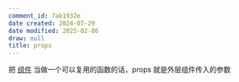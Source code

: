 ```yaml
---
comment_id: 7ab1932e
date created: 2024-07-29
date modified: 2025-02-06
draw: null
title: props
---
```

把 [组件](组件.md) 当做一个可以复用的函数的话，props 就是外层组件传入的参数
